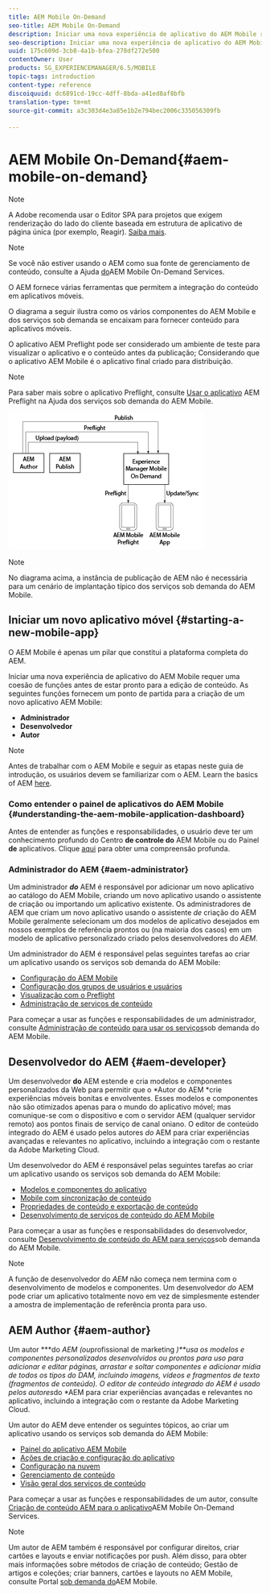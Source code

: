 ```yaml
---
title: AEM Mobile On-Demand
seo-title: AEM Mobile On-Demand
description: Iniciar uma nova experiência de aplicativo do AEM Mobile requer uma coesão de funções antes de estar pronto para a edição de conteúdo. Siga esta página para começar a usar os serviços sob demanda do AEM Mobile.
seo-description: Iniciar uma nova experiência de aplicativo do AEM Mobile requer uma coesão de funções antes de estar pronto para a edição de conteúdo. Siga esta página para começar a usar os serviços sob demanda do AEM Mobile.
uuid: 175c609d-3cb8-4a1b-bfea-278df272e500
contentOwner: User
products: SG_EXPERIENCEMANAGER/6.5/MOBILE
topic-tags: introduction
content-type: reference
discoiquuid: dc6891cd-19cc-4dff-8bda-a41ed8af8bfb
translation-type: tm+mt
source-git-commit: a3c303d4e3a85e1b2e794bec2006c335056309fb

---
```



# AEM Mobile On-Demand{#aem-mobile-on-demand}

>[!NOTE]
>
>A Adobe recomenda usar o Editor SPA para projetos que exigem renderização do lado do cliente baseada em estrutura de aplicativo de página única (por exemplo, Reagir). [Saiba mais](/help/sites-developing/spa-overview.md).

>[!NOTE]
>
>Se você não estiver usando o AEM como sua fonte de gerenciamento de conteúdo, consulte a Ajuda [do](https://helpx.adobe.com/digital-publishing-solution/topics.html)AEM Mobile On-Demand Services.

O AEM fornece várias ferramentas que permitem a integração do conteúdo em aplicativos móveis.

O diagrama a seguir ilustra como os vários componentes do AEM Mobile e dos serviços sob demanda se encaixam para fornecer conteúdo para aplicativos móveis.

O aplicativo AEM Preflight pode ser considerado um ambiente de teste para visualizar o aplicativo e o conteúdo antes da publicação; Considerando que o aplicativo AEM Mobile é o aplicativo final criado para distribuição.

>[!NOTE]
>
>Para saber mais sobre o aplicativo Preflight, consulte [Usar o aplicativo](https://helpx.adobe.com/digital-publishing-solution/help/preflight-app.html) AEM Preflight na Ajuda dos serviços sob demanda do AEM Mobile.

![chlimage_1-171](assets/chlimage_1-171.png)

>[!NOTE]
>
>No diagrama acima, a instância de publicação de AEM não é necessária para um cenário de implantação típico dos serviços sob demanda do AEM Mobile.

## Iniciar um novo aplicativo móvel {#starting-a-new-mobile-app}

O AEM Mobile é apenas um pilar que constitui a plataforma completa do AEM.

Iniciar uma nova experiência de aplicativo do AEM Mobile requer uma coesão de funções antes de estar pronto para a edição de conteúdo. As seguintes funções fornecem um ponto de partida para a criação de um novo aplicativo AEM Mobile:

* **Administrador**
* **Desenvolvedor**
* **Autor**

>[!NOTE]
>
>Antes de trabalhar com o AEM Mobile e seguir as etapas neste guia de introdução, os usuários devem se familiarizar com o AEM. Learn the basics of AEM [here](/help/sites-deploying/deploy.md).

### Como entender o painel de aplicativos do AEM Mobile {#understanding-the-aem-mobile-application-dashboard}

Antes de entender as funções e responsabilidades, o usuário deve ter um conhecimento profundo do Centro **de controle do** AEM Mobile ou do Painel **de** aplicativos. Clique [aqui](/help/mobile/mobile-apps-ondemand-application-dashboard.md) para obter uma compreensão profunda.

### Administrador do AEM {#aem-administrator}

Um administrador ***do*** AEM é responsável por adicionar um novo aplicativo ao catálogo do AEM Mobile, criando um novo aplicativo usando o assistente de criação ou importando um aplicativo existente. Os administradores de AEM que criam um novo aplicativo usando o assistente *de* criação do AEM Mobile geralmente selecionam um dos modelos de aplicativo desejados em nossos exemplos de referência prontos ou (na maioria dos casos) em um modelo de aplicativo personalizado criado pelos desenvolvedores do *AEM.*

Um administrador do AEM é responsável pelas seguintes tarefas ao criar um aplicativo usando os serviços sob demanda do AEM Mobile:

* [Configuração do AEM Mobile](/help/mobile/aem-mobile-setup.md)
* [Configuração dos grupos de usuários e usuários](/help/mobile/aem-mobile-configure-users.md)
* [Visualização com o Preflight](/help/mobile/aem-mobile-manage-ondemand-services.md)
* [Administração de serviços de conteúdo](/help/mobile/developing-content-services.md)

Para começar a usar as funções e responsabilidades de um administrador, consulte [Administração de conteúdo para usar os serviços](/help/mobile/aem-mobile.md)sob demanda do AEM Mobile.

## Desenvolvedor do AEM {#aem-developer}

Um desenvolvedor **do** AEM estende e cria modelos e componentes personalizados da Web para permitir que o *Autor do AEM *crie experiências móveis bonitas e envolventes. Esses modelos e componentes não são otimizados apenas para o mundo do aplicativo móvel; mas comunique-se com o dispositivo e com o servidor AEM (qualquer servidor remoto) aos pontos finais de serviço de canal oniano. O editor de conteúdo integrado do AEM é usado pelos autores *do* AEM para criar experiências avançadas e relevantes no aplicativo, incluindo a integração com o restante da Adobe Marketing Cloud.

Um desenvolvedor do AEM é responsável pelas seguintes tarefas ao criar um aplicativo usando os serviços sob demanda do AEM Mobile:

* [Modelos e componentes do aplicativo](/help/mobile/app-templates-and-components1.md)
* [Mobile com sincronização de conteúdo](/help/mobile/mobile-ondemand-contentsync.md)
* [Propriedades de conteúdo e exportação de conteúdo](/help/mobile/on-demand-content-properties-exporting.md)
* [Desenvolvimento de serviços de conteúdo do AEM Mobile](//help/mobile/developing-content-services.md)

Para começar a usar as funções e responsabilidades do desenvolvedor, consulte [Desenvolvimento de conteúdo do AEM para serviços](/help/mobile/aem-mobile-on-demand.md)sob demanda do AEM Mobile.

>[!NOTE]
>
>A função de desenvolvedor do *AEM* não começa nem termina com o desenvolvimento de modelos e componentes. Um desenvolvedor *do* AEM pode criar um aplicativo totalmente novo em vez de simplesmente estender a amostra de implementação de referência pronta para uso.

## AEM Author {#aem-author}

Um autor ***do *AEM (ou*profissional de marketing *)**usa os modelos e componentes personalizados desenvolvidos ou prontos para uso para adicionar e editar páginas, arrastar e soltar componentes e adicionar mídia de todos os tipos do DAM, incluindo imagens, vídeos e fragmentos de texto (fragmentos de conteúdo). O editor de conteúdo integrado do AEM é usado pelos autores*do *AEM para criar experiências avançadas e relevantes no aplicativo, incluindo a integração com o restante da Adobe Marketing Cloud.

Um autor do AEM deve entender os seguintes tópicos, ao criar um aplicativo usando os serviços sob demanda do AEM Mobile:

* [Painel do aplicativo AEM Mobile](/help/mobile/mobile-apps-ondemand-application-dashboard.md)
* [Ações de criação e configuração do aplicativo](/help/mobile/mobile-apps-ondemand-application-create-configure-action.md)
* [Configuração na nuvem](/help/mobile/mobile-on-demand-associating-an-on-demand-app-to-cloud-configuration.md)
* [Gerenciamento de conteúdo](/help/mobile/mobile-apps-ondemand-manage-content-ondemand.md)
* [Visão geral dos serviços de conteúdo](/help/mobile/develop-content-as-a-service.md)

Para começar a usar as funções e responsabilidades de um autor, consulte [Criação de conteúdo AEM para o aplicativo](/help/mobile/mobile-apps-ondemand.md)AEM Mobile On-Demand Services.

>[!NOTE]
>
>Um autor de AEM também é responsável por configurar direitos, criar cartões e layouts e enviar notificações por push. Além disso, para obter mais informações sobre métodos de criação de conteúdo; Gestão de artigos e coleções; criar banners, cartões e layouts no AEM Mobile, consulte Portal [sob demanda do](https://helpx.adobe.com/digital-publishing-solution/topics.html#dynamicpod_reference_2)AEM Mobile.

